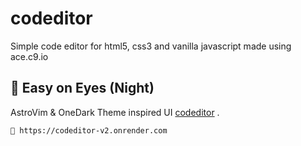 # codeditor

Simple code editor for html5, css3 and vanilla javascript made using ace.c9.io

## 🌌 Easy on Eyes (Night)

AstroVim & OneDark Theme inspired UI [codeditor](https://codeditor-v2.onrender.com/) .

```bash
🔗 https://codeditor-v2.onrender.com
```

